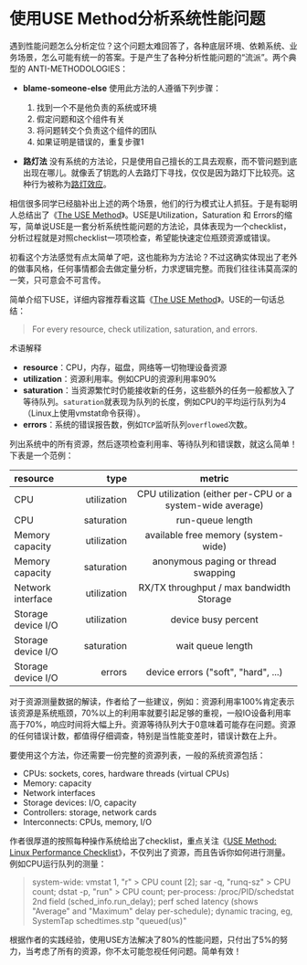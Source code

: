 # 使用USE Method分析系统性能问题

遇到性能问题怎么分析定位？这个问题太难回答了，各种底层环境、依赖系统、业务场景，怎么可能有统一的答案。于是产生了各种分析性能问题的“流派”。两个典型的 ANTI-METHODOLOGIES：

- **blame-someone-else**
使用此方法的人遵循下列步骤：
    1. 找到一个不是他负责的系统或环境
    2. 假定问题和这个组件有关
    3. 将问题转交个负责这个组件的团队
    4. 如果证明是错误的，重复步骤1


- **路灯法**
没有系统的方法论，只是使用自己擅长的工具去观察，而不管问题到底出现在哪儿。就像丢了钥匙的人去路灯下寻找，仅仅是因为路灯下比较亮。这种行为被称为[路灯效应](http://en.wikipedia.org/wiki/Streetlight_effect)。

相信很多同学已经脑补出上述的两个场景，他们的行为模式让人抓狂。于是有聪明人总结出了《[The USE Method](http://www.brendangregg.com/usemethod.html)》。USE是Utilization，Saturation 和 Errors的缩写，简单说USE是一套分析系统性能问题的方法论，具体表现为一个checklist，分析过程就是对照checklist一项项检查，希望能快速定位瓶颈资源或错误。

初看这个方法感觉有点太简单了吧，这也能称为方法论？不过这确实体现出了老外的做事风格，任何事情都会去做定量分析，力求逻辑完整。而我们往往讳莫高深的一笑，只可意会不可言传。

简单介绍下USE，详细内容推荐看这篇《[The USE Method](http://www.brendangregg.com/usemethod.html)》。USE的一句话总结：
>For every resource, check utilization, saturation, and errors.

术语解释
- **resource**：CPU，内存，磁盘，网络等一切物理设备资源
- **utilization**：资源利用率。例如CPU的资源利用率90%
- **saturation**：当资源繁忙时仍能接收新的任务，这些额外的任务一般都放入了等待队列。`saturation`就表现为队列的长度，例如CPU的平均运行队列为4（Linux上使用vmstat命令获得）。
- **errors**：系统的错误报告数，例如`TCP`监听队列`overflowed`次数。

列出系统中的所有资源，然后逐项检查利用率、等待队列和错误数，就这么简单！下表是一个范例：

| resource      |     type |   metric   |
| :-------- | --------:| :------: |
|CPU|	utilization	|CPU utilization (either per-CPU or a system-wide average)|
|CPU|	saturation	|run-queue length |
|Memory capacity|	utilization	|available free memory (system-wide)|
|Memory capacity	|saturation	|anonymous paging or thread swapping|
|Network interface	|utilization	|RX/TX throughput / max bandwidth Storage|
|Storage device I/O	|utilization	|device busy percent|
|Storage device I/O	|saturation	|wait queue length|
|Storage device I/O	|errors	|device errors ("soft", "hard", ...)|

对于资源测量数据的解读，作者给了一些建议，例如：资源利用率100%肯定表示该资源是系统瓶颈，70%以上的利用率就要引起足够的重视，一般IO设备利用率高于70%，响应时间将大幅上升。资源等待队列大于0意味着可能存在问题。资源的任何错误计数，都值得仔细调查，特别是当性能变差时，错误计数在上升。

要使用这个方法，你还需要一份完整的资源列表，一般的系统资源包括：

- CPUs: sockets, cores, hardware threads (virtual CPUs)
- Memory: capacity
- Network interfaces
- Storage devices: I/O, capacity
- Controllers: storage, network cards
- Interconnects: CPUs, memory, I/O

作者很厚道的按照每种操作系统给出了checklist，重点关注《[USE Method: Linux Performance Checklist](http://www.brendangregg.com/USEmethod/use-linux.html)》，不仅列出了资源，而且告诉你如何进行测量。例如CPU运行队列的测量：
> system-wide: vmstat 1, "r" > CPU count [2]; sar -q, "runq-sz" > CPU count; dstat -p, "run" > CPU count; per-process: /proc/PID/schedstat 2nd field (sched_info.run_delay); perf sched latency (shows "Average" and "Maximum" delay per-schedule); dynamic tracing, eg, SystemTap schedtimes.stp "queued(us)"

根据作者的实践经验，使用USE方法解决了80%的性能问题，只付出了5%的努力，当考虑了所有的资源，你不太可能忽视任何问题。简单有效！



